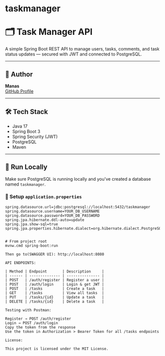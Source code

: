 # taskmanager 
# 🗂️ Task Manager API

A simple Spring Boot REST API to manage users, tasks, comments, and task status updates — secured with JWT and connected to PostgreSQL.

---

## 👤 Author

**Manas**  
[GitHub Profile](https://github.com/ggmanYr765)

---

## 🛠️ Tech Stack

- Java 17
- Spring Boot 3
- Spring Security (JWT)
- PostgreSQL
- Maven

---

## 🚀 Run Locally

Make sure PostgreSQL is running locally and you've created a database named `taskmanager`.

### 🔧 Setup `application.properties`
```properties
spring.datasource.url=jdbc:postgresql://localhost:5432/taskmanager
spring.datasource.username=YOUR_DB_USERNAME
spring.datasource.password=YOUR_DB_PASSWORD
spring.jpa.hibernate.ddl-auto=update
spring.jpa.show-sql=true
spring.jpa.properties.hibernate.dialect=org.hibernate.dialect.PostgreSQLDialect


# From project root
mvnw.cmd spring-boot:run

Then go to(SWAGGER UI): http://localhost:8080 

API ENDPOINTS:

| Method | Endpoint       | Description     |
| ------ | -------------- | --------------- |
| POST   | /auth/register | Register a user |
| POST   | /auth/login    | Login & get JWT |
| POST   | /tasks         | Create a task   |
| GET    | /tasks         | View all tasks  |
| PUT    | /tasks/{id}    | Update a task   |
| DELETE | /tasks/{id}    | Delete a task   |

Testing with Postman:

Register → POST /auth/register
Login → POST /auth/login
Copy the token from the response
Use the token in Authorization > Bearer Token for all /tasks endpoints

License:

This project is licensed under the MIT License.



